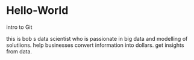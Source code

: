 # Hello-World
intro to Git

this is bob s data scientist who is passionate in big data and modelling of solutiions.
help businesses convert information into dollars. get insights from data.

